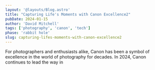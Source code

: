 ```yaml
---
layout: '@layouts/Blog.astro'
title: "Capturing Life's Moments with Canon Excellence2"
pubDate: 2024-01-15
author: 'David Mitchell'
tags: ['photography', 'canon', 'tech']
phase: 'rabbit hole'
slug: capturing-lifes-moments-with-canon-excellence2
---
```


For photographers and enthusiasts alike, Canon has been a symbol of excellence in the world of photography for decades. In 2024, Canon continues to lead the way in 